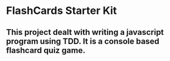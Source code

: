 # FlashCards Starter Kit

## This project dealt with writing a javascript program using TDD. It is a console based flashcard quiz game.